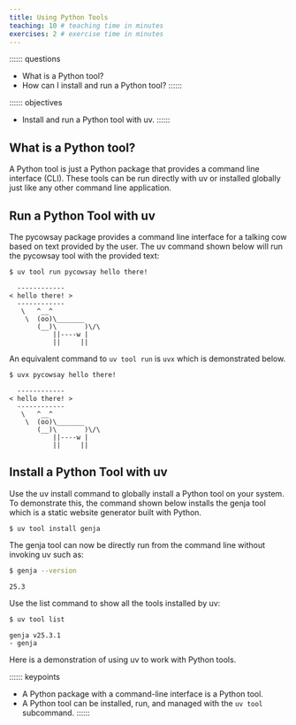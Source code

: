 ```yaml
---
title: Using Python Tools
teaching: 10 # teaching time in minutes
exercises: 2 # exercise time in minutes
---
```


:::::: questions
- What is a Python tool?
- How can I install and run a Python tool?
::::::

:::::: objectives
- Install and run a Python tool with uv.
::::::

## What is a Python tool?

A Python tool is just a Python package that provides a command line interface (CLI). These tools can be run directly with uv or installed globally just like any other command line application.

## Run a Python Tool with uv

The pycowsay package provides a command line interface for a talking cow based on text provided by the user. The uv command shown below will run the pycowsay tool with the provided text:

```bash
$ uv tool run pycowsay hello there!
```

```output
  ------------
< hello there! >
  ------------
   \   ^__^
    \  (oo)\_______
       (__)\       )\/\
           ||----w |
           ||     ||
```

An equivalent command to `uv tool run` is `uvx` which is demonstrated below.

```bash
$ uvx pycowsay hello there!
```

```output
  ------------
< hello there! >
  ------------
   \   ^__^
    \  (oo)\_______
       (__)\       )\/\
           ||----w |
           ||     ||
```

## Install a Python Tool with uv

Use the uv install command to globally install a Python tool on your system. To demonstrate this, the command shown below installs the genja tool which is a static website generator built with Python.

```bash
$ uv tool install genja
```

The genja tool can now be directly run from the command line without invoking uv such as:

```bash
$ genja --version
```

```output
25.3
```

Use the list command to show all the tools installed by uv:

```bash
$ uv tool list
```

```output
genja v25.3.1
- genja 
```

Here is a demonstration of using uv to work with Python tools.

<script src="https://asciinema.org/a/GjafY19S5PktSmK365hPkOLG1.js" id="asciicast-GjafY19S5PktSmK365hPkOLG1" async="true"></script>

:::::: keypoints
- A Python package with a command-line interface is a Python tool.
- A Python tool can be installed, run, and managed with the `uv tool` subcommand.
::::::
